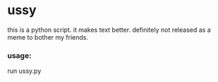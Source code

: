 # ussy
this is a python script. it makes text better. definitely not released as a meme to bother my friends. 

### usage:
run ussy.py
